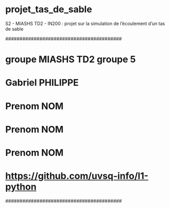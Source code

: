 # projet_tas_de_sable
S2 - MIASHS TD2 - IN200 : projet sur la simulation de l’écoulement d’un tas de sable

#########################################
# groupe MIASHS TD2 groupe 5
# Gabriel PHILIPPE
# Prenom NOM
# Prenom NOM
# Prenom NOM
# https://github.com/uvsq-info/l1-python
#########################################
